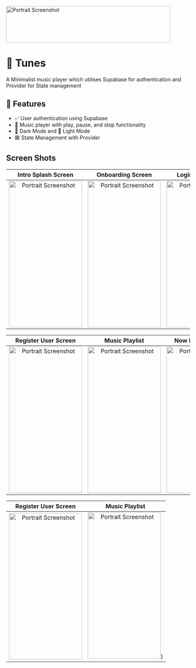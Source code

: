 <img src="https://github.com/user-attachments/assets/f51758bb-5896-4277-a2ed-f1c9652569e9" alt="Portrait Screenshot" width="450" height="100"/>

# 📱 Tunes 

A Minimalist music player which utilises Supabase for authentication and Provider for State management

## 🚀 Features

- ✅ User authentication using Supabase
- 🎵 Music player with play, pause, and stop functionality
- 🌙 Dark Mode and 🔆 Light Mode
- 🟦 State Management with Provider

## Screen Shots

| Intro Splash Screen | Onboarding Screen| Login User Screen |
|:-----------:|:------------:|:---------------:|
| <img src="https://github.com/user-attachments/assets/4cd6fa32-1c5e-40ec-8eee-912b5940a401" alt="Portrait Screenshot" width="200" height="400"/> | <img src="https://github.com/user-attachments/assets/ae1bc764-4618-42f5-9ed1-381c76b6a1f8" alt="Portrait Screenshot" width="200" height="400"/> | <img src="https://github.com/user-attachments/assets/3448631e-683a-47b6-bca8-22a93a658d62" alt="Portrait Screenshot" width="200" height="400"/> |

| Register User Screen | Music Playlist | Now Playing Screen |
|:-----------:|:------------:|:---------------:|
| <img src="https://github.com/user-attachments/assets/e284daf5-e700-4fa9-9d5e-5ada70a47f0d" alt="Portrait Screenshot" width="200" height="400"/> | <img src="https://github.com/user-attachments/assets/aaddddc8-adff-406f-b02d-c5abd7f21423" alt="Portrait Screenshot" width="200" height="400"/> | <img src="https://github.com/user-attachments/assets/d9ae0525-033a-47d9-b413-b0ea7c83f14a" alt="Portrait Screenshot" width="200" height="400"/> |

| Register User Screen | Music Playlist |
|:-----------:|:------------:|
| <img src="https://github.com/user-attachments/assets/049579e3-89be-4172-8bd8-ba970ac87887" alt="Portrait Screenshot" width="200" height="400"/> | <img src="https://github.com/user-attachments/assets/775e1f20-0a42-4295-9629-faef75323c5f" alt="Portrait Screenshot" width="200" height="400"/>) | 




